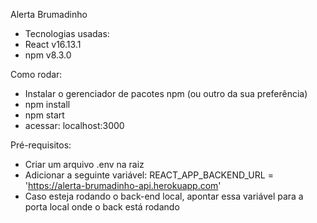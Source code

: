 Alerta Brumadinho

- Tecnologias usadas:
- React v16.13.1
- npm v8.3.0

Como rodar:

- Instalar o gerenciador de pacotes npm (ou outro da sua preferência)
- npm install
- npm start
- acessar: localhost:3000

Pré-requisitos:

- Criar um arquivo .env na raiz
- Adicionar a seguinte variável: 
    REACT_APP_BACKEND_URL = 'https://alerta-brumadinho-api.herokuapp.com'
- Caso esteja rodando o back-end local, apontar essa variável para a porta local onde o back está rodando